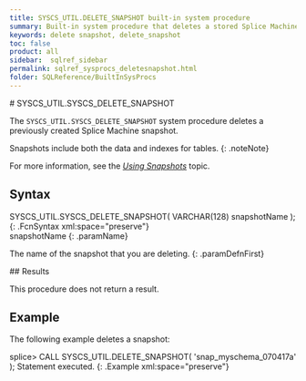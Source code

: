 ```yaml
---
title: SYSCS_UTIL.DELETE_SNAPSHOT built-in system procedure
summary: Built-in system procedure that deletes a stored Splice Machine snapshot.
keywords: delete snapshot, delete_snapshot
toc: false
product: all
sidebar:  sqlref_sidebar
permalink: sqlref_sysprocs_deletesnapshot.html
folder: SQLReference/BuiltInSysProcs
---
```

<section>
<div class="TopicContent" data-swiftype-index="true" markdown="1">
# SYSCS_UTIL.SYSCS_DELETE_SNAPSHOT

The `SYSCS_UTIL.SYSCS_DELETE_SNAPSHOT` system procedure deletes a
previously created Splice Machine snapshot.

Snapshots include both the data and indexes for tables.
{: .noteNote}

For more information, see the [*Using
Snapshots*](developers_tuning_snapshots.html) topic.

## Syntax

<div class="fcnWrapperWide" markdown="1">
    SYSCS_UTIL.SYSCS_DELETE_SNAPSHOT( VARCHAR(128) snapshotName );
{: .FcnSyntax xml:space="preserve"}

</div>
<div class="paramList" markdown="1">
snapshotName
{: .paramName}

The name of the snapshot that you are deleting.
{: .paramDefnFirst}

</div>
## Results

This procedure does not return a result.

## Example

The following example deletes a snapshot:

<div class="preWrapperWide" markdown="1">
    splice> CALL SYSCS_UTIL.DELETE_SNAPSHOT( 'snap_myschema_070417a' );
    Statement executed.
{: .Example xml:space="preserve"}

</div>
</div>
</section>
